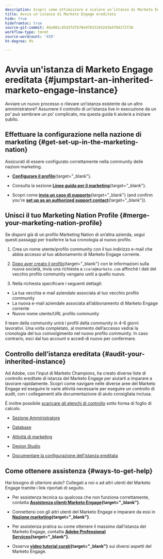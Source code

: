 ```yaml
---
description: Scopri come ottimizzare e scalare un’istanza di Marketo Engage esistente che hai ereditato. Segui l’elenco di controllo per controllare le impostazioni di amministrazione e mantenere l’igiene del database.
title: Avvia un'istanza di Marketo Engage ereditata
hide: true
hidefromtoc: true
source-git-commit: 46a981c45d3fd7b78e97815193243b4f0d172f30
workflow-type: tm+mt
source-wordcount: '459'
ht-degree: 0%

---
```


# Avvia un&#39;istanza di Marketo Engage ereditata {#jumpstart-an-inherited-marketo-engage-instance}

Avviare un nuovo processo o rilevare un’istanza esistente da un altro amministratore? Assumere il controllo di un’istanza live in esecuzione da un po’ può sembrare un po’ complicato, ma questa guida ti aiuterà a iniziare subito.

## Effettuare la configurazione nella nazione di marketing {#get-set-up-in-the-marketing-nation}

Assicurati di essere configurato correttamente nella community delle nazioni marketing.

* [**Configurare il profilo**](https://nation.marketo.com/){target="_blank"}.

* Consulta la sezione [**Linee guida per il marketing**](https://nation.marketo.com/t5/community-guidelines/ct-p/community-guidelines){target="_blank"}.

* Scopri come [**invia un caso di supporto**](https://nation.marketo.com/t5/Knowledgebase/Submitting-a-Support-Case-to-Marketo-Support/ta-p/252201){target="_blank"} (and confirm you're [**set up as an authorized support contact**](https://nation.marketo.com/t5/Knowledgebase/Managing-Authorized-Support-Contacts/ta-p/254341){target="_blank"}).

## Unisci il tuo Marketing Nation Profile {#merge-your-marketing-nation-profile}

Se disponi già di un profilo Marketing Nation di un’altra azienda, segui questi passaggi per trasferire la tua cronologia al nuovo profilo.

1. Crea un nome utente/profilo community con il tuo indirizzo e-mail che abbia accesso al tuo abbonamento di Marketo Engage corrente.

1. [Dopo aver creato il profilo](https://nation.marketo.com/){target="_blank"} con le informazioni sulla nuova società, invia una richiesta a `ccare@marketo.com` affinché i dati del vecchio profilo community vengano uniti a quello nuovo.

1. Nella richiesta specificare i seguenti dettagli:

* La tua vecchia e-mail aziendale associata al tuo vecchio profilo community
* La nuova e-mail aziendale associata all’abbonamento di Marketo Engage corrente
* Nuovo nome utente/URL profilo community

Il team della community unirà i profili della community in 4-6 giorni lavorativi. Una volta completato, al momento dell’accesso vedrai la cronologia del tuo coinvolgimento nel nuovo profilo community. In caso contrario, esci dal tuo account e accedi di nuovo per confermare.

## Controllo dell’istanza ereditata  {#audit-your-inherited-instance}

Ad Adobe, con l’input di Marketo Champions, ha creato diverse liste di controllo ereditate di istanza del Marketo Engage per aiutarti a imparare a lavorare rapidamente. Scopri come navigare nelle diverse aree del Marketo Engage ed eseguire le varie attività necessarie per eseguire un controllo di audit, con i collegamenti alla documentazione di aiuto consigliata inclusa.

È inoltre possibile [scaricare gli elenchi di controllo](/help/marketo/getting-started/inheriting-a-marketo-instance/assets/adobe-marketo-engage-inherited-instance-admin-checklist-09.2023.xlsx) sotto forma di foglio di calcolo.

* [Sezione Amministratore](/help/marketo/getting-started/inheriting-a-marketo-instance/admin-section-checklist.md)

* [Database](/help/marketo/getting-started/inheriting-a-marketo-instance/database-checklist.md)

* [Attività di marketing](/help/marketo/getting-started/inheriting-a-marketo-instance/marketing-activities-checklist.md)

* [Design Studio](/help/marketo/getting-started/inheriting-a-marketo-instance/design-studio-checklist.md)

* [Documentare la configurazione dell’istanza ereditata](/help/marketo/getting-started/inheriting-a-marketo-instance/document-your-setup.md)

## Come ottenere assistenza {#ways-to-get-help}

Hai bisogno di ulteriore aiuto? Collegati a noi o ad altri utenti del Marketo Engage tramite i link riportati di seguito.

* Per assistenza tecnica su qualcosa che non funziona correttamente, contatta **[Assistenza clienti Marketo Engage](https://nation.marketo.com/t5/Support/ct-p/Support){target="_blank"}**.

* Connettersi con gli altri utenti del Marketo Engage e imparare da essi in **[Nazione marketing](https://nation.marketo.com/){target="_blank"}**.

* Per assistenza pratica su come ottenere il massimo dall’istanza del Marketo Engage, contatta **[Adobe Professional Services](https://business.adobe.com/products/marketo/services-support.html){target="_blank"}**.

* Osserva **[video tutorial curati](https://experienceleague.adobe.com/docs/marketo-learn/tutorials/overview.html){target="_blank"}** sui diversi aspetti del Marketo Engage.
